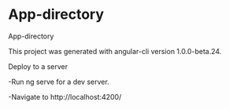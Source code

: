 # App-directory
App-directory

This project was generated with angular-cli version 1.0.0-beta.24.

 Deploy to a server

  -Run ng serve for a dev server.
  
  -Navigate to http://localhost:4200/
